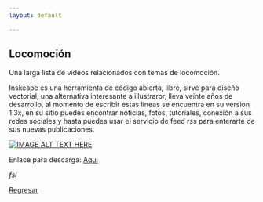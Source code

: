 ```yaml
---
layout: default

---
```


## Locomoción

Una larga lista de videos relacionados con temas de locomoción.

Inskcape es una herramienta de código abierta, libre, sirve para diseño vectorial, una alternativa interesante a illustraror, lleva veinte años de desarrollo, al momento de escribir estas líneas se encuentra en su version 1.3x, en su sitio puedes encontrar noticias, fotos, tutoriales, conexión a sus redes sociales y hasta puedes usar el servicio de feed rss para enterarte de sus nuevas publicaciones.

[![IMAGE ALT TEXT HERE](https://img.youtube.com/vi/YOUTUBE_VIDEO_ID_HERE/0.jpg)](https://www.youtube.com/watch?v=YOUTUBE_VIDEO_ID_HERE)

Enlace para descarga:
[Aqui](https://inkscape.org/es/)

_fsl_

[Regresar](./)

